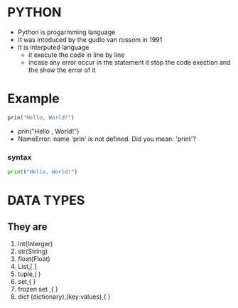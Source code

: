 # PYTHON
- Python is progarmming language
- It was intoduced by the gudio van rossom in 1991
- It is interputed language
  - it execute the code in line by line
  - incase any error occur in the statement it stop the code exection and the show the error of it 

# Example 
```python
prin("Hello, World!")

```
-  prin("Hello , World!")
  - NameError: name 'prin' is not defined. Did you mean: 'print'?

### syntax
```python
print("Hello, World!")
```

# DATA TYPES

## They are 

1. int(Interger)
2. str(String)
3. float(Float)
4. List,[ ]
5. tuple,( )
6. set,{ }
7. frozen set ,{ }
8. dict (dictionary),(key:values),{ }